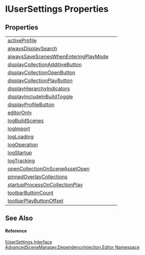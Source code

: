 # IUserSettings Properties




## Properties
<table>
<tr>
<td><a href="P_AdvancedSceneManager_DependencyInjection_Editor_IUserSettings_activeProfile.md">activeProfile</a></td>
<td> </td></tr>
<tr>
<td><a href="P_AdvancedSceneManager_DependencyInjection_Editor_IUserSettings_alwaysDisplaySearch.md">alwaysDisplaySearch</a></td>
<td> </td></tr>
<tr>
<td><a href="P_AdvancedSceneManager_DependencyInjection_Editor_IUserSettings_alwaysSaveScenesWhenEnteringPlayMode.md">alwaysSaveScenesWhenEnteringPlayMode</a></td>
<td> </td></tr>
<tr>
<td><a href="P_AdvancedSceneManager_DependencyInjection_Editor_IUserSettings_displayCollectionAdditiveButton.md">displayCollectionAdditiveButton</a></td>
<td> </td></tr>
<tr>
<td><a href="P_AdvancedSceneManager_DependencyInjection_Editor_IUserSettings_displayCollectionOpenButton.md">displayCollectionOpenButton</a></td>
<td> </td></tr>
<tr>
<td><a href="P_AdvancedSceneManager_DependencyInjection_Editor_IUserSettings_displayCollectionPlayButton.md">displayCollectionPlayButton</a></td>
<td> </td></tr>
<tr>
<td><a href="P_AdvancedSceneManager_DependencyInjection_Editor_IUserSettings_displayHierarchyIndicators.md">displayHierarchyIndicators</a></td>
<td> </td></tr>
<tr>
<td><a href="P_AdvancedSceneManager_DependencyInjection_Editor_IUserSettings_displayIncludeInBuildToggle.md">displayIncludeInBuildToggle</a></td>
<td> </td></tr>
<tr>
<td><a href="P_AdvancedSceneManager_DependencyInjection_Editor_IUserSettings_displayProfileButton.md">displayProfileButton</a></td>
<td> </td></tr>
<tr>
<td><a href="P_AdvancedSceneManager_DependencyInjection_Editor_IUserSettings_editorOnly.md">editorOnly</a></td>
<td> </td></tr>
<tr>
<td><a href="P_AdvancedSceneManager_DependencyInjection_Editor_IUserSettings_logBuildScenes.md">logBuildScenes</a></td>
<td> </td></tr>
<tr>
<td><a href="P_AdvancedSceneManager_DependencyInjection_Editor_IUserSettings_logImport.md">logImport</a></td>
<td> </td></tr>
<tr>
<td><a href="P_AdvancedSceneManager_DependencyInjection_Editor_IUserSettings_logLoading.md">logLoading</a></td>
<td> </td></tr>
<tr>
<td><a href="P_AdvancedSceneManager_DependencyInjection_Editor_IUserSettings_logOperation.md">logOperation</a></td>
<td> </td></tr>
<tr>
<td><a href="P_AdvancedSceneManager_DependencyInjection_Editor_IUserSettings_logStartup.md">logStartup</a></td>
<td> </td></tr>
<tr>
<td><a href="P_AdvancedSceneManager_DependencyInjection_Editor_IUserSettings_logTracking.md">logTracking</a></td>
<td> </td></tr>
<tr>
<td><a href="P_AdvancedSceneManager_DependencyInjection_Editor_IUserSettings_openCollectionOnSceneAssetOpen.md">openCollectionOnSceneAssetOpen</a></td>
<td> </td></tr>
<tr>
<td><a href="P_AdvancedSceneManager_DependencyInjection_Editor_IUserSettings_pinnedOverlayCollections.md">pinnedOverlayCollections</a></td>
<td> </td></tr>
<tr>
<td><a href="P_AdvancedSceneManager_DependencyInjection_Editor_IUserSettings_startupProcessOnCollectionPlay.md">startupProcessOnCollectionPlay</a></td>
<td> </td></tr>
<tr>
<td><a href="P_AdvancedSceneManager_DependencyInjection_Editor_IUserSettings_toolbarButtonCount.md">toolbarButtonCount</a></td>
<td> </td></tr>
<tr>
<td><a href="P_AdvancedSceneManager_DependencyInjection_Editor_IUserSettings_toolbarPlayButtonOffset.md">toolbarPlayButtonOffset</a></td>
<td> </td></tr>
</table>

## See Also


#### Reference
<a href="T_AdvancedSceneManager_DependencyInjection_Editor_IUserSettings.md">IUserSettings Interface</a>  
<a href="N_AdvancedSceneManager_DependencyInjection_Editor.md">AdvancedSceneManager.DependencyInjection.Editor Namespace</a>  
